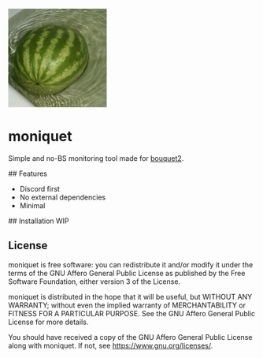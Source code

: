 ![karpuz.png](./karpuz.png)

# moniquet
Simple and no-BS monitoring tool made for [bouquet2](https://github.com/kreatoo/bouquet2).

## Features
- Discord first
- No external dependencies
- Minimal

## Installation
WIP

## License
moniquet is free software: you can redistribute it and/or modify it under the terms of the GNU Affero General Public License as published by the Free Software Foundation, either version 3 of the License.

moniquet is distributed in the hope that it will be useful, but WITHOUT ANY WARRANTY; without even the implied warranty of MERCHANTABILITY or FITNESS FOR A PARTICULAR PURPOSE. See the GNU Affero General Public License for more details.

You should have received a copy of the GNU Affero General Public License along with moniquet. If not, see https://www.gnu.org/licenses/.